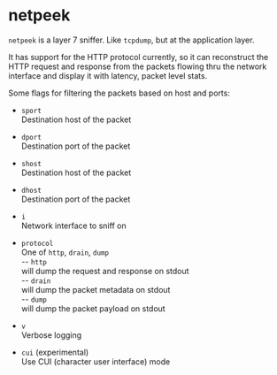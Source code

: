 # netpeek

`netpeek` is a layer 7 sniffer. Like `tcpdump`, but at the application layer. 

It has support for the HTTP protocol currently, so it can reconstruct the HTTP request and response from the packets flowing thru the network interface and display it with latency, packet level stats.

Some flags for filtering the packets based on host and ports:


- `sport`  
Destination host of the packet  

- `dport`  
Destination port of the packet  

- `shost`  
Destination host of the packet  

- `dhost`  
Destination port of the packet  

- `i`  
Network interface to sniff on  

- `protocol`  
One of `http`, `drain`, `dump`  
-- `http`  
will dump the request and response on stdout  
-- `drain`  
will dump the packet metadata on stdout  
-- `dump`   
will dump the packet payload on stdout  

- `v`  
Verbose logging  

- `cui` (experimental)  
Use CUI (character user interface) mode  
